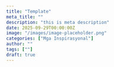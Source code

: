 ```yaml
---
title: "Template"
meta_title: ""
description: "this is meta description"
date: 2025-09-29T00:00:00Z
image: "/images/image-placeholder.png"
categories: ["Mga Inspirasyonal"]
author: ""
tags: [""]
draft: true
---
```



